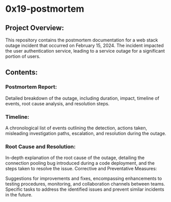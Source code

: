 # 0x19-postmortem

## Project Overview:

This repository contains the postmortem documentation for a web stack outage incident that occurred on February 15, 2024. The incident impacted the user authentication service, leading to a service outage for a significant portion of users.

## Contents:

### Postmortem Report:

Detailed breakdown of the outage, including duration, impact, timeline of events, root cause analysis, and resolution steps.

### Timeline:

A chronological list of events outlining the detection, actions taken, misleading investigation paths, escalation, and resolution during the outage.

### Root Cause and Resolution:

In-depth explanation of the root cause of the outage, detailing the connection pooling bug introduced during a code deployment, and the steps taken to resolve the issue.
Corrective and Preventative Measures:

Suggestions for improvements and fixes, encompassing enhancements to testing procedures, monitoring, and collaboration channels between teams.
Specific tasks to address the identified issues and prevent similar incidents in the future.